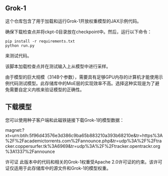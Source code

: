 ## Grok-1
这个仓库包含了用于加载和运行Grok-1开放权重模型的JAX示例代码。

确保下载检查点并将ckpt-0目录放在checkpoint中。然后，运行以下命令：

```
pip install -r requirements.txt
python run.py
```

来测试代码。

该脚本加载检查点并在测试输入上从模型中进行采样。

由于模型的巨大规模（314B个参数），需要具有足够GPU内存的计算机才能使用示例代码测试模型。此存储库中的MoE层的实现效率不高。选择这种实现是为了避免需要自定义内核来验证模型的正确性。

## 下载模型
您可以使用种子客户端和此磁铁链接下载Grok-1的模型数据：

magnet:?xt=urn:btih:5f96d43576e3d386c9ba65b883210a393b68210e&tr=https%3A%2F%2Facademictorrents.com%2Fannounce.php&tr=udp%3A%2F%2Ftracker.coppersurfer.tk%3A6969&tr=udp%3A%2F%2Ftracker.opentrackr.org%3A1337%2Fannounce

许可证
此版本中的代码和相关的Grok-1权重受Apache 2.0许可证的约束。该许可证仅适用于此存储库中的源文件和Grok-1的模型权重。
